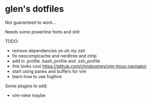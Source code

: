 # glen's dotfiles
Not guaranteed to work...

Needs some powerline fonts and shit


TODO:
* remove dependencies on oh my zsh
* fix neocomplcache and nerdtree and ctrlp
* add in .profile .bash_profile and .zsh_profile
* this looks cool https://github.com/christoomey/vim-tmux-navigator
* start using panes and buffers for vim
* learn how to use fugitive

Some plugins to add:
* vim-view maybe
